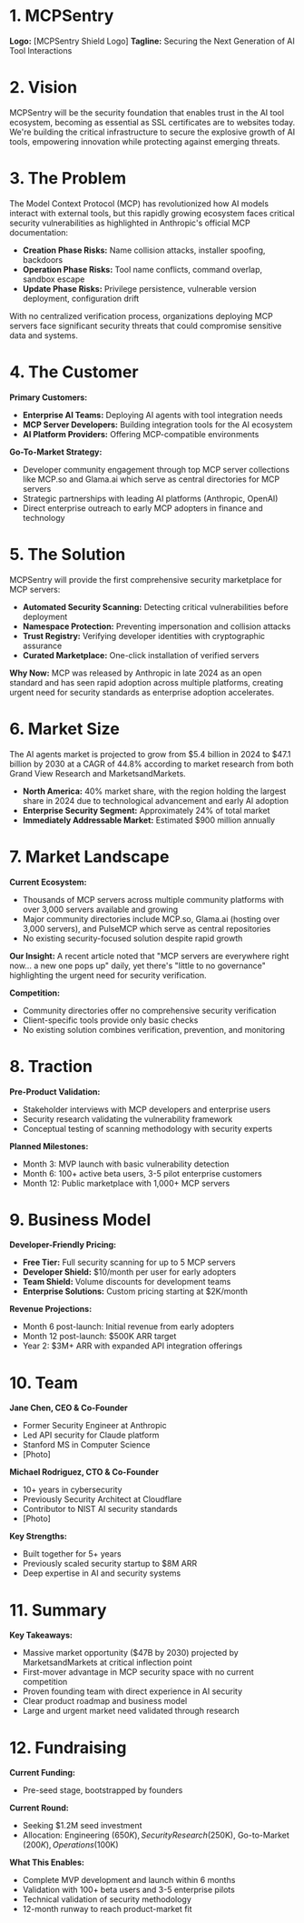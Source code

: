 
# 1. MCPSentry
**Logo:** [MCPSentry Shield Logo]
**Tagline:** Securing the Next Generation of AI Tool Interactions

# 2. Vision
MCPSentry will be the security foundation that enables trust in the AI tool ecosystem, becoming as essential as SSL certificates are to websites today. We're building the critical infrastructure to secure the explosive growth of AI tools, empowering innovation while protecting against emerging threats.

# 3. The Problem
The Model Context Protocol (MCP) has revolutionized how AI models interact with external tools, but this rapidly growing ecosystem faces critical security vulnerabilities as highlighted in Anthropic's official MCP documentation:

* **Creation Phase Risks:** Name collision attacks, installer spoofing, backdoors
* **Operation Phase Risks:** Tool name conflicts, command overlap, sandbox escape
* **Update Phase Risks:** Privilege persistence, vulnerable version deployment, configuration drift

With no centralized verification process, organizations deploying MCP servers face significant security threats that could compromise sensitive data and systems.

# 4. The Customer
**Primary Customers:**
* **Enterprise AI Teams:** Deploying AI agents with tool integration needs
* **MCP Server Developers:** Building integration tools for the AI ecosystem
* **AI Platform Providers:** Offering MCP-compatible environments

**Go-To-Market Strategy:**
* Developer community engagement through top MCP server collections like MCP.so and Glama.ai which serve as central directories for MCP servers
* Strategic partnerships with leading AI platforms (Anthropic, OpenAI)
* Direct enterprise outreach to early MCP adopters in finance and technology

# 5. The Solution
MCPSentry will provide the first comprehensive security marketplace for MCP servers:

* **Automated Security Scanning:** Detecting critical vulnerabilities before deployment
* **Namespace Protection:** Preventing impersonation and collision attacks
* **Trust Registry:** Verifying developer identities with cryptographic assurance
* **Curated Marketplace:** One-click installation of verified servers

**Why Now:** MCP was released by Anthropic in late 2024 as an open standard and has seen rapid adoption across multiple platforms, creating urgent need for security standards as enterprise adoption accelerates.

# 6. Market Size
The AI agents market is projected to grow from $5.4 billion in 2024 to $47.1 billion by 2030 at a CAGR of 44.8% according to market research from both Grand View Research and MarketsandMarkets.

* **North America:** 40% market share, with the region holding the largest share in 2024 due to technological advancement and early AI adoption
* **Enterprise Security Segment:** Approximately 24% of total market
* **Immediately Addressable Market:** Estimated $900 million annually

# 7. Market Landscape
**Current Ecosystem:**
* Thousands of MCP servers across multiple community platforms with over 3,000 servers available and growing
* Major community directories include MCP.so, Glama.ai (hosting over 3,000 servers), and PulseMCP which serve as central repositories
* No existing security-focused solution despite rapid growth

**Our Insight:** A recent article noted that "MCP servers are everywhere right now... a new one pops up" daily, yet there's "little to no governance" highlighting the urgent need for security verification.

**Competition:**
* Community directories offer no comprehensive security verification
* Client-specific tools provide only basic checks
* No existing solution combines verification, prevention, and monitoring

# 8. Traction
**Pre-Product Validation:**
* Stakeholder interviews with MCP developers and enterprise users
* Security research validating the vulnerability framework
* Conceptual testing of scanning methodology with security experts

**Planned Milestones:**
* Month 3: MVP launch with basic vulnerability detection
* Month 6: 100+ active beta users, 3-5 pilot enterprise customers
* Month 12: Public marketplace with 1,000+ MCP servers

# 9. Business Model
**Developer-Friendly Pricing:**
* **Free Tier:** Full security scanning for up to 5 MCP servers
* **Developer Shield:** $10/month per user for early adopters
* **Team Shield:** Volume discounts for development teams
* **Enterprise Solutions:** Custom pricing starting at $2K/month

**Revenue Projections:**
* Month 6 post-launch: Initial revenue from early adopters
* Month 12 post-launch: $500K ARR target
* Year 2: $3M+ ARR with expanded API integration offerings

# 10. Team
**Jane Chen, CEO & Co-Founder**
* Former Security Engineer at Anthropic
* Led API security for Claude platform
* Stanford MS in Computer Science
* [Photo]

**Michael Rodriguez, CTO & Co-Founder**
* 10+ years in cybersecurity
* Previously Security Architect at Cloudflare
* Contributor to NIST AI security standards
* [Photo]

**Key Strengths:**
* Built together for 5+ years
* Previously scaled security startup to $8M ARR
* Deep expertise in AI and security systems

# 11. Summary
**Key Takeaways:**
* Massive market opportunity ($47B by 2030) projected by MarketsandMarkets at critical inflection point
* First-mover advantage in MCP security space with no current competition
* Proven founding team with direct experience in AI security
* Clear product roadmap and business model
* Large and urgent market need validated through research

# 12. Fundraising
**Current Funding:**
* Pre-seed stage, bootstrapped by founders

**Current Round:**
* Seeking $1.2M seed investment
* Allocation: Engineering ($650K), Security Research ($250K), Go-to-Market ($200K), Operations ($100K)

**What This Enables:**
* Complete MVP development and launch within 6 months
* Validation with 100+ beta users and 3-5 enterprise pilots
* Technical validation of security methodology
* 12-month runway to reach product-market fit
